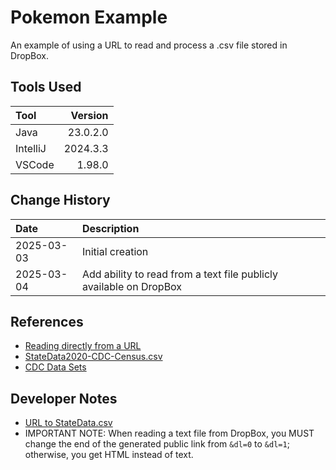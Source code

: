 # Pokemon Example
An example of using a URL to read and process a .csv file stored in DropBox.

## Tools Used

| Tool     |  Version |
|:---------|---------:|
| Java     | 23.0.2.0 |
| IntelliJ | 2024.3.3 |
| VSCode   |   1.98.0 |

## Change History

| Date       | Description                                                        |
|:-----------|:-------------------------------------------------------------------|
| 2025-03-03 | Initial creation                                                   |
| 2025-03-04 | Add ability to read from a text file publicly available on DropBox |

## References

* [Reading directly from a URL](https://docs.oracle.com/javase/tutorial/networking/urls/readingURL.html)
* [StateData2020-CDC-Census.csv](https://data.census.gov/)
* [CDC Data Sets](https://open.cdc.gov/data.html)

## Developer Notes

* [URL to StateData.csv](https://1drv.ms/u/s!Ash3pFpgn-Cnyr18zLwmbT6q_S0Psg?e=EQiwfQ)
* IMPORTANT NOTE: When reading a text file from DropBox, you MUST change the end of the generated
public link from `&dl=0` to `&dl=1`; otherwise, you get HTML instead of text.
        
